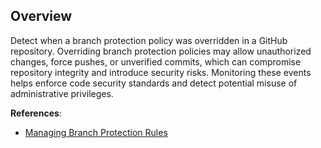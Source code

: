 ## Overview

Detect when a branch protection policy was overridden in a GitHub repository. Overriding branch protection policies may allow unauthorized changes, force pushes, or unverified commits, which can compromise repository integrity and introduce security risks. Monitoring these events helps enforce code security standards and detect potential misuse of administrative privileges.

**References**:
- [Managing Branch Protection Rules](https://docs.github.com/en/repositories/configuring-branches-and-merges-in-your-repository/managing-protected-branches)


